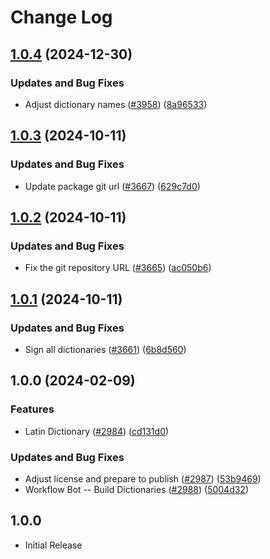 # Change Log

## [1.0.4](https://github.com/khulnasoft/codetypo/compare/@codetypo/dict-la@1.0.3...@codetypo/dict-la@1.0.4) (2024-12-30)


### Updates and Bug Fixes

* Adjust dictionary names ([#3958](https://github.com/khulnasoft/codetypo/issues/3958)) ([8a96533](https://github.com/khulnasoft/codetypo/commit/8a96533bec21280103740868b81559437c413501))

## [1.0.3](https://github.com/khulnasoft/codetypo/compare/@codetypo/dict-la@1.0.2...@codetypo/dict-la@1.0.3) (2024-10-11)


### Updates and Bug Fixes

* Update package git url ([#3667](https://github.com/khulnasoft/codetypo/issues/3667)) ([629c7d0](https://github.com/khulnasoft/codetypo/commit/629c7d0a5e1bacad1d3874b1f8372edc3494ef97))

## [1.0.2](https://github.com/khulnasoft/codetypo/compare/@codetypo/dict-la@1.0.1...@codetypo/dict-la@1.0.2) (2024-10-11)


### Updates and Bug Fixes

* Fix the git repository URL ([#3665](https://github.com/khulnasoft/codetypo/issues/3665)) ([ac050b6](https://github.com/khulnasoft/codetypo/commit/ac050b697d57820109995e92fac5ccc32ced1723))

## [1.0.1](https://github.com/khulnasoft/codetypo/compare/@codetypo/dict-la@1.0.0...@codetypo/dict-la@1.0.1) (2024-10-11)


### Updates and Bug Fixes

* Sign all dictionaries ([#3661](https://github.com/khulnasoft/codetypo/issues/3661)) ([6b8d560](https://github.com/khulnasoft/codetypo/commit/6b8d560cf51a593458ce42bca415859f872cfc97))

## 1.0.0 (2024-02-09)


### Features

* Latin Dictionary ([#2984](https://github.com/khulnasoft/codetypo/issues/2984)) ([cd131d0](https://github.com/khulnasoft/codetypo/commit/cd131d0a5fa29b3133c7c12d0afe65e05b8a41e3))


### Updates and Bug Fixes

* Adjust license and prepare to publish ([#2987](https://github.com/khulnasoft/codetypo/issues/2987)) ([53b9469](https://github.com/khulnasoft/codetypo/commit/53b9469d8e2521f433a4c3bc2b8fc067b8258f3a))
* Workflow Bot -- Build Dictionaries ([#2988](https://github.com/khulnasoft/codetypo/issues/2988)) ([5004d32](https://github.com/khulnasoft/codetypo/commit/5004d32f8a290446ce7172a9f4975cc2ce21235e))

## 1.0.0

- Initial Release
